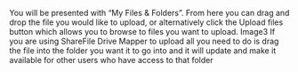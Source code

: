 You will be presented with “My Files & Folders”. From here you can drag and drop the file you would like to upload, or alternatively click the Upload files button which allows you to browse to files you want to upload.
Image3
If you are using ShareFile Drive Mapper to upload all you need to do is drag the file into the folder you want it to go into and it will update and make it available for other users who have access to that folder
